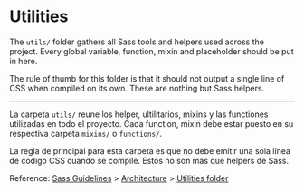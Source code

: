 # Utilities

The `utils/` folder gathers all Sass tools and helpers used across the project. Every global variable, function, mixin and placeholder should be put in here.

The rule of thumb for this folder is that it should not output a single line of CSS when compiled on its own. These are nothing but Sass helpers.

---

La carpeta `utils/` reune los helper, ultilitarios, mixins y las functiones utilizadas en todo el proyecto. Cada function, mixin debe estar puesto en su respectiva carpeta `mixins/` o `functions/`.

La regla de principal para esta carpeta es que no debe emitir una sola línea de codigo CSS cuando se compile. Estos no son más que helpers de Sass.

Reference: [Sass Guidelines](http://sass-guidelin.es/) > [Architecture](http://sass-guidelin.es/#architecture) > [Utilities folder](http://sass-guidelin.es/#utils-folder)
